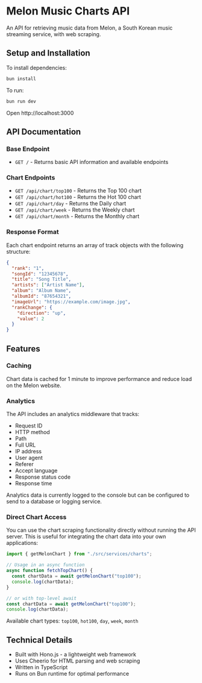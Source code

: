 # Melon Music Charts API

An API for retrieving music data from Melon, a South Korean music streaming service, with web scraping.

## Setup and Installation

To install dependencies:

```sh
bun install
```

To run:

```sh
bun run dev
```

Open http://localhost:3000

## API Documentation

### Base Endpoint

- `GET /` - Returns basic API information and available endpoints

### Chart Endpoints

- `GET /api/chart/top100` - Returns the Top 100 chart
- `GET /api/chart/hot100` - Returns the Hot 100 chart
- `GET /api/chart/day` - Returns the Daily chart
- `GET /api/chart/week` - Returns the Weekly chart
- `GET /api/chart/month` - Returns the Monthly chart

### Response Format

Each chart endpoint returns an array of track objects with the following structure:

```json
{
  "rank": "1",
  "songId": "12345678",
  "title": "Song Title",
  "artists": ["Artist Name"],
  "album": "Album Name",
  "albumId": "87654321",
  "imageUrl": "https://example.com/image.jpg",
  "rankChange": {
    "direction": "up",
    "value": 2
  }
}
```

## Features

### Caching

Chart data is cached for 1 minute to improve performance and reduce load on the Melon website.

### Analytics

The API includes an analytics middleware that tracks:

- Request ID
- HTTP method
- Path
- Full URL
- IP address
- User agent
- Referer
- Accept language
- Response status code
- Response time

Analytics data is currently logged to the console but can be configured to send to a database or logging service.

### Direct Chart Access

You can use the chart scraping functionality directly without running the API server. This is useful for integrating the chart data into your own applications:

```ts
import { getMelonChart } from "./src/services/charts";

// Usage in an async function
async function fetchTopChart() {
  const chartData = await getMelonChart("top100");
  console.log(chartData);
}

// or with top-level await
const chartData = await getMelonChart("top100");
console.log(chartData);
```

Available chart types: `top100`, `hot100`, `day`, `week`, `month`

## Technical Details

- Built with Hono.js - a lightweight web framework
- Uses Cheerio for HTML parsing and web scraping
- Written in TypeScript
- Runs on Bun runtime for optimal performance
